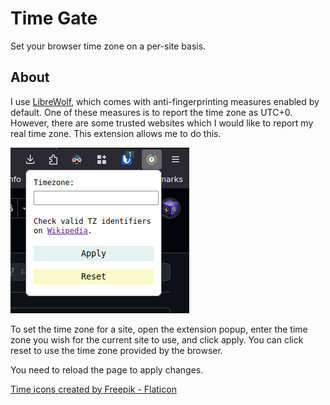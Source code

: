 # Time Gate

Set your browser time zone on a per-site basis.

## About

I use [LibreWolf](https://librewolf.net), which comes with anti-fingerprinting measures enabled by default. One of these measures is to report the time zone as UTC+0. However, there are some trusted websites which I would like to report my real time zone. This extension allows me to do this.

![The main interface has a text input to set the time zone, an apply button, and a reset button.](screenshot.png)

To set the time zone for a site, open the extension popup, enter the time zone you wish for the current site to use, and click apply. You can click reset to use the time zone provided by the browser.

You need to reload the page to apply changes.

[Time icons created by Freepik - Flaticon](https://www.flaticon.com/free-icons/time)